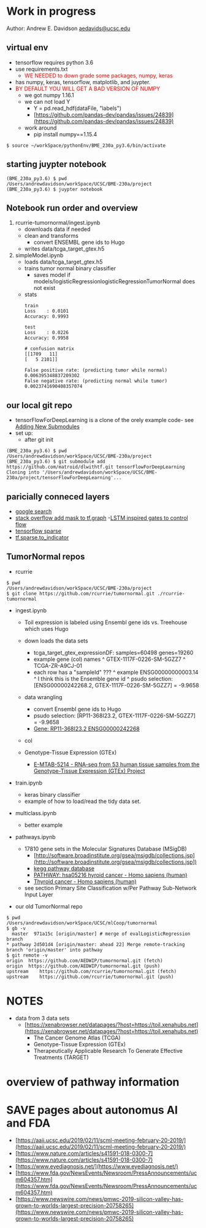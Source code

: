 # Work in progress
Author: Andrew E. Davidson
aedavids@ucsc.edu


## virtual env 
- tensorflow requires python 3.6
- use requirements.txt
  * <span style="color:red">WE NEEDED to down grade some packages, numpy, keras</span>
- has numpy, keras, tensorflow, matplotlib, and juypter. 
- <span style="color:red">BY DEFAULT YOU WILL GET A BAD VERSION OF NUMPY</span>
  * we got numpy 1.16.1
  * we can not load Y
    + Y = pd.read_hdf(dataFile, "labels")
    + [https://github.com/pandas-dev/pandas/issues/24839](https://github.com/pandas-dev/pandas/issues/24839)
  * work around
    +  pip install numpy==1.15.4
```
$ source ~/workSpace/pythonEnv/BME_230a_py3.6/bin/activate
```

## starting juypter notebook
```
(BME_230a_py3.6) $ pwd
/Users/andrewdavidson/workSpace/UCSC/BME-230a/project
(BME_230a_py3.6) $ juypter notebook
```

## Notebook run order and overview
1. rcurrie-tumornormal/ingest.ipynb
    * downloads data if needed
    * clean and transforms
        + convert ENSEMBL gene ids to Hugo
    * writes data/tcga_target_gtex.h5
2. simpleModel.ipynb
    * loads data/tcga_target_gtex.h5
    * trains tumor normal binary classifier
        + saves model if models/logisticRegressionlogisticRegressionTumorNormal does not exist
    * stats
      ```
      train
      Loss    : 0.0101
      Accuracy: 0.9993

      test
      Loss    : 0.0226
      Accuracy: 0.9958
      
      # confusion matrix
      [[1709   11]
      [   5 2101]]
      
      False positive rate: (predicting tumor while normal) 0.006395348837209302
      False negative rate: (predicting normal while tumor) 0.0023741690408357074      
      ```
    
     

## our local git repo
- tensorFlowForDeepLearning is a clone of the orely example code- see [Adding New Submodules](https://stackoverflow.com/a/4962025/4586180)
- set up:
  * after git init
```
(BME_230a_py3.6) $ pwd
/Users/andrewdavidson/workSpace/UCSC/BME-230a/project
(BME_230a_py3.6) $ git submodule add https://github.com/matroid/dlwithtf.git tensorFlowForDeepLearning
Cloning into '/Users/andrewdavidson/workSpace/UCSC/BME-230a/project/tensorFlowForDeepLearning'...
```


## paricially conneced layers
- [google search](https://www.google.com/search?q=tensorflow+partially+connected+layer&oq=tensorflow+partially&aqs=chrome.0.0j69i57j0l3j69i64.6294j0j7&sourceid=chrome&ie=UTF-8)
- [stack overflow add mask to tf.graph](https://stackoverflow.com/a/53855389/4586180)
-[LSTM inspired gates to control flow](https://medium.com/jim-fleming/highway-networks-with-tensorflow-1e6dfa667daa)
- [tensorflow sparse](https://www.tensorflow.org/api_docs/python/tf/sparse/SparseTensor)
- [tf.sparse.to_indicator](https://www.tensorflow.org/api_docs/python/tf/sparse/to_indicator)


## TumorNormal repos
- rcurrie
```
$ pwd
/Users/andrewdavidson/workSpace/UCSC/BME-230a/project
$ git clone https://github.com/rcurrie/tumornormal.git ./rcurrie-tumornormal
```

- ingest.ipynb
  * Toil expression is labeled using Ensembl gene ids vs. Treehouse which uses Hugo
  * down loads the data sets
    + tcga_target_gtex_expressionDF: samples=60498 genes=19260
    + example gene (col) names
      ^ GTEX-1117F-0226-SM-5GZZ7
      ^ TCGA-ZR-A9CJ-01
    + each row has a "sampleId" ???
      ^ example ENSG00000000003.14
      ^ I think this is the Ensemble gene id
      ^ psudo selection: [ENSG00000242268.2, GTEX-1117F-0226-SM-5GZZ7] = -9.9658
  * data wrangling
    + convert Ensembl gene ids to Hugo 
    + psudo selection:   [RP11-368I23.2,     GTEX-1117F-0226-SM-5GZZ7] = -9.9658
    + [Gene: RP11-368I23.2 ENSG00000242268](http://grch37.ensembl.org/Homo_sapiens/Gene/Summary?g=ENSG00000242268;r=3:168621154-168639784;t=ENST00000484765)
  
  * col
  * Genotype-Tissue Expression (GTEx) 
    + [E-MTAB-5214 - RNA-seq from 53 human tissue samples from the Genotype-Tissue Expression (GTEx) Project](https://www.ebi.ac.uk/arrayexpress/experiments/E-MTAB-5214/samples/?s_sortby=col_1&s_sortorder=descending) 
- train.ipynb
  * keras binary classifier
  * example of how to load/read the tidy data set. 
- multiclass.ipynb
  * better example 
  
- pathways.ipynb
  *  17810 gene sets in the Molecular Signatures Database (MSigDB) 
     + [http://software.broadinstitute.org/gsea/msigdb/collections.jsp](http://software.broadinstitute.org/gsea/msigdb/collections.jsp])
     + [kegg pathway database](https://www.genome.jp/kegg/pathway.html)
     + [PATHWAY: hsa05216 hyroid cancer - Homo sapiens (human)](https://www.genome.jp/dbget-bin/www_bget?pathway+hsa05216)
     + [Thyroid cancer - Homo sapiens (human)](https://www.genome.jp/kegg-bin/show_pathway?org_name=hsa&mapno=05216&mapscale=&show_description=show)
  * see section Primary Site Classification w/Per Pathway Sub-Network Input Layer

- our old TumorNormal repo
```
$ pwd
/Users/andrewdavidson/workSpace/UCSC/mlCoop/tumornormal
$ gb -v
  master  971a15c [origin/master] # merge of evalLogisticRegression branch
* pathway 2d501d4 [origin/master: ahead 22] Merge remote-tracking branch 'origin/master' into pathway
$ git remote -v
origin	https://github.com/AEDWIP/tumornormal.git (fetch)
origin	https://github.com/AEDWIP/tumornormal.git (push)
upstream	https://github.com/rcurrie/tumornormal.git (fetch)
upstream	https://github.com/rcurrie/tumornormal.git (push)
```


# NOTES
- data from 3 data sets 
  * [https://xenabrowser.net/datapages/?host=https://toil.xenahubs.net](https://xenabrowser.net/datapages/?host=https://toil.xenahubs.net)
    + The Cancer Genome Atlas (TCGA)
    + Genotype-Tissue Expression (GTEx)
    + Therapeutically Applicable Research To Generate Effective Treatments (TARGET)

# overview of pathway information




# SAVE pages about autonomus AI and FDA
- [https://aaii.ucsc.edu/2019/02/11/scml-meeting-february-20-2019/](https://aaii.ucsc.edu/2019/02/11/scml-meeting-february-20-2019/)
- [https://www.nature.com/articles/s41591-018-0300-7](https://www.nature.com/articles/s41591-018-0300-7)
- [https://www.eyediagnosis.net/](https://www.eyediagnosis.net/)
- [https://www.fda.gov/NewsEvents/Newsroom/PressAnnouncements/ucm604357.htm](https://www.fda.gov/NewsEvents/Newsroom/PressAnnouncements/ucm604357.htm)
- [https://www.newswire.com/news/pmwc-2019-silicon-valley-has-grown-to-worlds-largest-precision-20758265](https://www.newswire.com/news/pmwc-2019-silicon-valley-has-grown-to-worlds-largest-precision-20758265)
